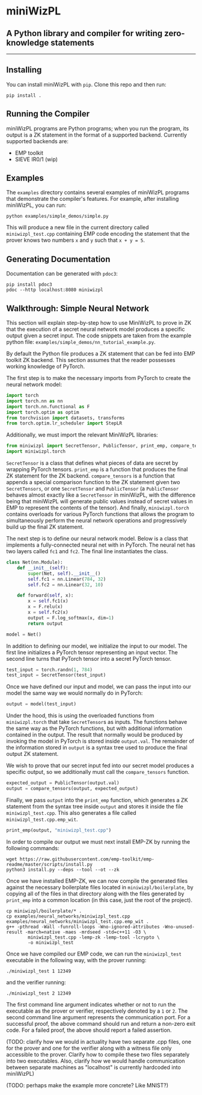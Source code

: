 # miniWizPL
## A Python library and compiler for writing zero-knowledge statements

----

## Installing

You can install miniWizPL with `pip`. Clone this repo and then run:

```
pip install .
```

## Running the Compiler

miniWizPL programs are Python programs; when you run the program, its
output is a ZK statement in the format of a supported backend.
Currently supported backends are:

- EMP toolkit
- SIEVE IR0/1 (wip)

## Examples

The `examples` directory contains several examples of miniWizPL
programs that demonstrate the compiler's features. For example, after
installing miniWizPL, you can run:

```
python examples/simple_demos/simple.py
```

This will produce a new file in the current directory called
`miniwizpl_test.cpp` containing EMP code encoding the statement that
the prover knows two numbers `x` and `y` such that `x + y = 5`.

## Generating Documentation

Documentation can be generated with `pdoc3`:

```
pip install pdoc3
pdoc --http localhost:8080 miniwizpl
```

## Walkthrough: Simple Neural Network
This section will explain step-by-step how to use MiniWizPL to prove
in ZK that the execution of a secret neural network model produces
a specific output given a secret input. The code snippets are taken
from the example python file: 
`examples/simple_demos/nn_tutorial_example.py`.


By default the Python file produces a ZK statement that can be
fed into EMP toolkit ZK backend. This section assumes
that the reader possesses working knowledge of PyTorch.


The first step is to make the necessary imports from PyTorch to create
the neural network model:

```python
import torch
import torch.nn as nn
import torch.nn.functional as F
import torch.optim as optim
from torchvision import datasets, transforms
from torch.optim.lr_scheduler import StepLR
```

Additionally, we must import the relevant MiniWizPL libraries:

```python
from miniwizpl import SecretTensor, PublicTensor, print_emp, compare_tensors
import miniwizpl.torch
```

`SecretTensor` is a class that defines what pieces of data are secret
by wrapping PyTorch tensors. `print_emp` is a function that produces
the final ZK statement for the ZK backend. `compare_tensors`
is a function that appends a special comparison function to the ZK
statement given two `SecretTensors`, or one `SecretTensor` and
`PublicTensor` (a `PublicTensor` behaves almost exactly like a
`SecretTensor` in miniWizPL, with the difference being that miniWizPL
will generate public values instead of secret values in EMP to
represent the contents of the tensor).
And finally, `miniwizpl.torch` contains overloads for
various PyTorch functions that allows the program to simultaneously
perform the neural network operations and progressively build up the
final ZK statement.


The next step is to define our neural network model. Below is a
class that implements a fully-connected neural net with in PyTorch.
The neural net has two layers called `fc1` and `fc2`.
The final line instantiates the class.

```python
class Net(nn.Module):
    def __init__(self):
        super(Net, self).__init__()
        self.fc1 = nn.Linear(784, 32)
        self.fc2 = nn.Linear(32, 10)

    def forward(self, x):
        x = self.fc1(x)
        x = F.relu(x)
        x = self.fc2(x)
        output = F.log_softmax(x, dim=1)
        return output

model = Net()
```
In addition to defining our model, we initialize the input to
our model. The first line initializes a PyTorch tensor representing
an input vector. The second line turns that PyTorch tensor into
a secret PyTorch tensor.

```python
test_input = torch.randn(1, 784)
test_input = SecretTensor(test_input)
```

Once we have defined our input and model, we can pass the input into
our model the same way we would normally do in PyTorch:

```python
output = model(test_input)
```

Under the hood, this is using the overloaded functions from 
`miniwizpl.torch` that take `SecretTensor`s as inputs. The functions
behave the same way as the PyTorch functions, but with additional
information contained in the output. The result that normally would be
produced by invoking the model in PyTorch is stored inside
`output.val`. The remainder of the information stored in `output` is a
syntax tree used to produce the final output ZK statement.

We wish to prove that our secret input fed into our secret model
produces a specific output, so we additionally must call the
`compare_tensors` function.

```python
expected_output = PublicTensor(output.val)
output = compare_tensors(output, expected_output)
```

Finally, we pass `output` into the `print_emp` function, which
generates a ZK statement from the syntax tree inside `output` and
stores it inside the file `miniwizpl_test.cpp`. This also generates
a file called `miniwizpl_test.cpp.emp_wit`.

```python
print_emp(output, "miniwizpl_test.cpp")
```

In order to compile our output we must next install EMP-ZK by running
the following commands:

```
wget https://raw.githubusercontent.com/emp-toolkit/emp-readme/master/scripts/install.py
python3 install.py --deps --tool --ot --zk
```

Once we have installed EMP-ZK, we can now compile the generated files
against the necessary boilerplate files located in `miniwizpl/boilerplate`,
by copying all of the files in that directory along with the files
generated by `print_emp` into a common location (in this case, just the
root of the project).

```
cp miniwizpl/boilerplate/* .
cp examples/neural_networks/miniwizpl_test.cpp examples/neural_networks/miniwizpl_test.cpp.emp_wit .
g++ -pthread -Wall -funroll-loops -Wno-ignored-attributes -Wno-unused-result -march=native -maes -mrdseed -std=c++11 -O3 \
        miniwizpl_test.cpp -lemp-zk -lemp-tool -lcrypto \
        -o miniwizpl_test
```

Once we have compiled our EMP code, we can run the `miniwizpl_test`
executable in the following way, with the prover running:

```
./miniwizpl_test 1 12349
```

and the verifier running:
```
./miniwizpl_test 2 12349
```

The first command line argument indicates whether or not to run the
executable as the prover or verifier, respectively denoted by a `1`
or `2`. The second command line argument represents the communication
port. For a successful proof, the above command should run and return
a non-zero exit code. For a failed proof, the above should report a
failed assertion.

(TODO: clarify how we would in actuality have two separate .cpp files,
one for the prover and one for the verifier along with a witness file
only accessible to the prover. Clarify how to compile these two files
separately into two executables. Also, clarify how we would handle
communication between separate machines as "localhost" is currently
hardcoded into miniWizPL)

(TODO: perhaps make the example more concrete? Like MNIST?)
